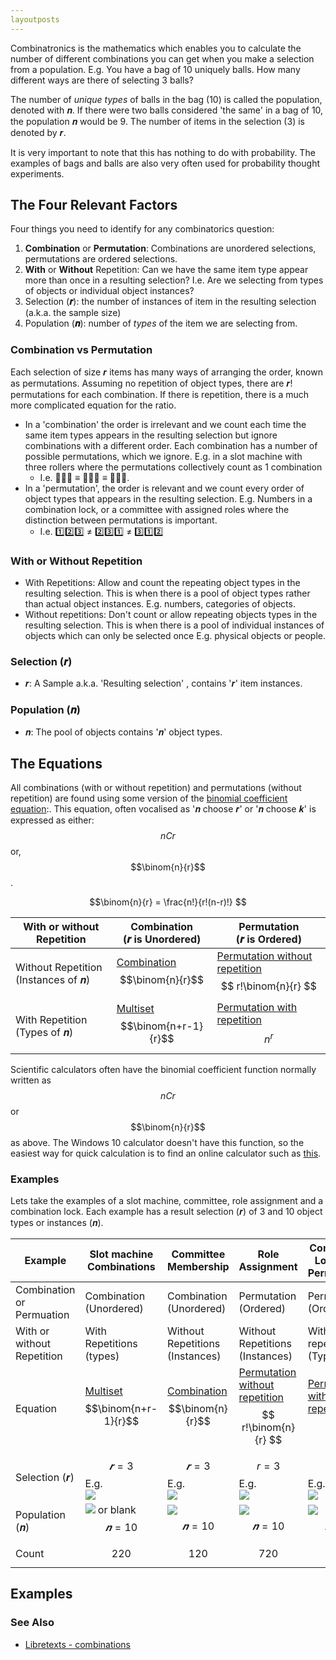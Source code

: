 ```yaml
---
layoutposts
---
```


<script type="text/javascript" id="MathJax-script" async
  src="https://cdn.jsdelivr.net/npm/mathjax@3/es5/tex-mml-chtml.js">
</script>



Combinatronics is the mathematics which enables you to calculate the number of different combinations you can get when you make a selection from a population. E.g. You have a bag of 10  uniquely balls. How many different ways are there of selecting 3 balls?

The number of _unique types_ of balls in the bag (10) is called the population, denoted with 𝒏. If there were two balls considered 'the same' in a bag of 10, the population 𝒏 would be 9. The number of items in the selection (3) is denoted by 𝒓.

It is very important to note that this has nothing to do with probability. The examples of bags and balls are also very often used for probability thought experiments.

## The Four Relevant Factors

Four things you need to identify for any combinatorics question:

1. __Combination__ or __Permutation__: Combinations are unordered selections, permutations are ordered selections.
2. __With__ or __Without__ Repetition: Can we have the same item type appear more than once in a resulting selection? I.e. Are we selecting from types of objects or individual object instances?
4. Selection (__𝒓__): the number of instances of item in the resulting selection (a.k.a. the sample size)
3. Population (__𝒏__): number of _types_ of the item we are selecting from.

### Combination vs Permutation  

Each selection of size 𝒓 items has many ways of arranging the order, known as permutations. Assuming no repetition of object types, there are 𝒓! permutations for each combination. If there is repetition, there is a much more complicated equation for the ratio.

- In a 'combination' the order is irrelevant and we count each time the same item types appears in the resulting selection but ignore combinations with a different order. Each combination has a number of possible permutations, which we ignore. E.g. in a slot machine with three rollers where the permutations collectively count as 1 combination
    - I.e.   🍇🍍🍊 ≡ 🍍🍇🍊 ≡ 🍍🍊🍇.
- In a 'permutation', the order is relevant and we count every order of object types that appears in the resulting selection. E.g. Numbers in a combination lock, or a committee with assigned roles where the distinction between permutations is important.
    - I.e.  1️⃣2️⃣3️⃣  ≠ 2️⃣3️⃣1️⃣  ≠ 3️⃣1️⃣2️⃣

### With or Without Repetition

- With Repetitions: Allow and count the repeating object types in the resulting selection. This is when there is a pool of object types rather than actual object instances. E.g. numbers, categories of objects.
- Without repetitions: Don't count or allow repeating objects types in the resulting selection.  This is when there is a pool of individual instances of objects which can only be selected once E.g. physical objects or people.

### Selection (𝒓)

- 𝒓: A Sample a.k.a. 'Resulting selection' ,  contains '𝒓' item instances.

### Population (𝒏)

- 𝒏: The pool of objects contains '𝒏' object types.

## The Equations

All combinations (with or without repetition) and permutations (without repetition) are found using some version of the [binomial coefficient equation](https://en.wikipedia.org/wiki/Binomial_coefficient):. This equation, often vocalised as '𝒏 choose 𝒓' or '𝒏 choose 𝒌' is expressed as either: $$nCr$$ or, $$\binom{n}{r}$$.

$$\binom{n}{r} = \frac{n!}{r!(n-r)!} $$

With or without Repetition | Combination<br>(𝒓 is Unordered) | Permutation<br>(𝒓 is Ordered)
 -|-|-
Without Repetition<br>(Instances of 𝒏)| [Combination](https://en.wikipedia.org/wiki/Combination#Number_of_k-combinations) $$\binom{n}{r}$$| [Permutation without repetition](https://en.wikipedia.org/wiki/Permutation#Permutations_without_repetitions) <br> $$ r!\binom{n}{r} $$
With Repetition<br>(Types of 𝒏)| [Multiset](https://en.wikipedia.org/wiki/Multiset#Counting_multisets)  $$\binom{n+r-1}{r}$$ | [Permutation with repetition](https://en.wikipedia.org/wiki/Permutation#Permutations_with_repetition) <br> $$ n^r $$

Scientific calculators often have the binomial coefficient function normally written as $$nCr$$ or $$\binom{n}{r}$$ as above.  The Windows 10 calculator doesn't have this function, so the easiest way for quick calculation is to find an online calculator such as [this](https://www.omnicalculator.com/math/binomial-coefficient).

### Examples

Lets take the examples of a slot machine, committee, role assignment and a combination lock. Each example has a result selection (𝒓) of 3 and 10 object types or instances (𝒏).

Example | Slot machine Combinations | Committee Membership | Role Assignment | Combination Lock Code Permutations
-|-|-|-|-
Combination or Permuation | Combination (Unordered) | Combination (Unordered)|Permutation (Ordered) |Permutation (Ordered)
With or without Repetition | With Repetitions (types) | Without Repetitions (Instances) | Without Repetitions (Instances) |With repetitions (Types)
Equation | [Multiset](https://en.wikipedia.org/wiki/Multiset#Counting_multisets) <br> $$\binom{n+r-1}{r}$$ | [Combination](https://en.wikipedia.org/wiki/Combination#Number_of_k-combinations) <br> $$\binom{n}{r}$$ | [Permutation without repetition](https://en.wikipedia.org/wiki/Permutation#Permutations_without_repetitions)<br>$$ r!\binom{n}{r} $$ | [Permutation with repetition](https://en.wikipedia.org/wiki/Permutation#Permutations_with_repetition)<br> $$ n^r $$
Selection (𝒓) | $$𝒓=3$$ E.g. <br> ![](../../../assets/20220831035806.png)|$$𝒓=3$$ E.g. <br>![](../../../assets/20220831050703.png)|$$r=3$$ E.g. <br> ![](../../../assets/20220831051434.png) |$$𝒓 = 3$$ E.g. <br>![](../../../assets/20220831055329.png)
Population (𝒏) | ![](../../../assets/20220831041049.png) or blank<br>$$𝒏=10$$ | ![](../../../assets/20220831055814.png)<br>$$𝒏=10$$| ![](../../../assets/20220831055814.png)<br>$$𝒏=10$$|![](../../../assets/20220831041857.png)<br>$$𝒏=10$$
Count |  $$220$$ |  $$120$$| $$720$$ | $$1000$$


## Examples

### See Also

- [Libretexts - combinations](https://math.libretexts.org/Courses/Monroe_Community_College/MTH_220_Discrete_Math/7%3A_Combinatorics/7.5%3A_Combinations_WITH_Repetitions)

